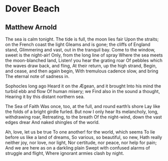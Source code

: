 # Dover Beach
## Matthew Arnold
The sea is calm tonight.
The tide is full, the moon lies fair
Upon the straits; on the French coast the light
Gleams and is gone; the cliffs of England stand,
Glimmering and vast, out in the tranquil bay.
Come to the window, sweet is the night-air!
Only, from the long line of spray
Where the sea meets the moon-blanched land,
Listen! you hear the grating roar
Of pebbles which the waves draw back, and fling,
At their return, up the high strand,
Begin, and cease, and then again begin,
With tremulous cadence slow, and bring
The eternal note of sadness in.

Sophocles long ago
Heard it on the Ægean, and it brought
Into his mind the turbid ebb and flow
Of human misery; we
Find also in the sound a thought,
Hearing it by this distant northern sea.

The Sea of Faith
Was once, too, at the full, and round earth’s shore
Lay like the folds of a bright girdle furled.
But now I only hear
Its melancholy, long, withdrawing roar,
Retreating, to the breath
Of the night-wind, down the vast edges drear
And naked shingles of the world.

Ah, love, let us be true
To one another! for the world, which seems
To lie before us like a land of dreams,
So various, so beautiful, so new,
Hath really neither joy, nor love, nor light,
Nor certitude, nor peace, nor help for pain;
And we are here as on a darkling plain
Swept with confused alarms of struggle and flight,
Where ignorant armies clash by night.
